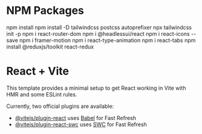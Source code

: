 # NPM Packages

npm install
npm install -D tailwindcss postcss autoprefixer
npx tailwindcss init -p
npm i react-router-dom
npm i @headlessui/react
npm i react-icons --save
npm i framer-motion
npm i react-type-animation
npm i react-tabs
npm install @reduxjs/toolkit react-redux

# React + Vite

This template provides a minimal setup to get React working in Vite with HMR and some ESLint rules.

Currently, two official plugins are available:

- [@vitejs/plugin-react](https://github.com/vitejs/vite-plugin-react/blob/main/packages/plugin-react/README.md) uses [Babel](https://babeljs.io/) for Fast Refresh
- [@vitejs/plugin-react-swc](https://github.com/vitejs/vite-plugin-react-swc) uses [SWC](https://swc.rs/) for Fast Refresh
